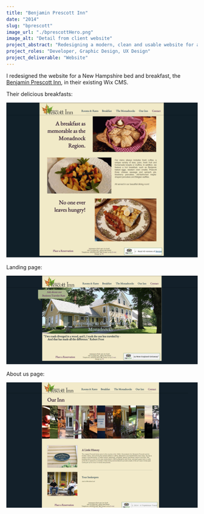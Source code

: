 ```yaml
---
title: "Benjamin Prescott Inn"
date: "2014"
slug: "bprescott"
image_url: "./bprescottHero.png"
image_alt: "Detail from client website"
project_abstract: "Redesigning a modern, clean and usable website for a small business"
project_roles: "Developer, Graphic Design, UX Design"
project_deliverable: "Website"
---
```

I redesigned the website for a New Hampshire bed and breakfast, the [Benjamin Prescott Inn](https://www.benjaminprescottinn.com), in their existing Wix CMS.

Their delicious breakfasts:

![Their delicious breakfasts](../assets/bpi/BPI1.png)

Landing page:

![Landing Page](../assets/bpi/BPI2.png)

About us page:

![About Page](../assets/bpi/BPI3.png)
